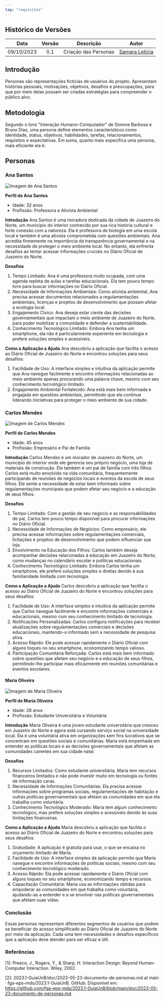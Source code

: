 ```yaml
---
tag: "requisitos"
---
```


## Histórico de Versões

| Data       | Versão | Descrição                      | Autor             |
| :--------: | :----: | :----------:                   | :---------------: |
| 09/10/2023 |  0.1   | Criação das Personas | [Samara Letícia](https://github.com/samarawwleticia)|

## Introdução

Personas são representações fictícias de usuários do projeto. Apresentam histórias pessoais, motivações, objetivos, desafios e preocupações, para que por meio delas possam ser criadas estratégias para compreender o público alvo.

## Metodologia

Segundo o livro "Interação Humano-Computador" de Simone Barbosa e Bruno Dias, uma persona define elementos característicos como identidade, status, objetivos, habilidades, tarefas, relacionamentos, requisitos e expectativas. Em suma, quanto mais específica uma persona, mais eficiente ela é.

## Personas

### Ana Santos

![Imagem de Ana Santos](../assets/anasantos.jpg)

**Perfil de Ana Santos**
- Idade: 32 anos
- Profissão: Professora e Ativista Ambiental

**Introdução**
Ana Santos é uma moradora dedicada da cidade de Juazeiro do Norte, um município do interior conhecido por sua rica história cultural e forte conexão com a natureza. Ela é professora de biologia em uma escola local e também é uma ativista comprometida com questões ambientais. Ana acredita firmemente na importância da transparência governamental e na necessidade de proteger o meio ambiente local. No entanto, ela enfrenta desafios ao tentar acessar informações cruciais no Diário Oficial de Juazeiro do Norte.

**Desafios**
1. Tempo Limitado: Ana é uma professora muito ocupada, com uma agenda repleta de aulas e tarefas educacionais. Ela tem pouco tempo livre para buscar informações no Diário Oficial.
2. Necessidade de Informações Ambientais: Como ativista ambiental, Ana precisa acessar documentos relacionados a regulamentações ambientais, licenças e projetos de desenvolvimento que possam afetar a ecologia local.
3. Engajamento Cívico: Ana deseja estar ciente das decisões governamentais que impactam o meio ambiente de Juazeiro do Norte, para poder mobilizar a comunidade e defender a sustentabilidade.
4. Conhecimento Tecnológico Limitado: Embora Ana tenha um smartphone, ela não é particularmente experiente em tecnologia e prefere soluções simples e acessíveis.

**Como a Aplicação a Ajuda**
Ana descobriu a aplicação que facilita o acesso ao Diário Oficial de Juazeiro do Norte e encontrou soluções para seus desafios:
1. Facilidade de Uso: A interface simples e intuitiva da aplicação permite que Ana navegue facilmente e encontre informações relacionadas ao meio ambiente apenas procurando uma palavra chave, mesmo com seu conhecimento tecnológico limitado.
2. Engajamento Ambiental Fortalecido: Ana está mais bem informada e engajada em questões ambientais, permitindo que ela continue liderando iniciativas para proteger o meio ambiente de sua cidade.

### Carlos Mendes

![Imagem de Carlos Mendes](../assets/carlosmendes.jpg)


**Perfil de Carlos Mendes**
- Idade: 45 anos
- Profissão: Empresário e Pai de Família

**Introdução**
Carlos Mendes é um morador de Juazeiro do Norte, um município do interior onde ele gerencia seu próprio negócio, uma loja de materiais de construção. Ele também é um pai de família com três filhos. Carlos está muito envolvido na vida comunitária, frequentemente participando de reuniões de negócios locais e eventos da escola de seus filhos. Ele sente a necessidade de estar bem informado sobre regulamentações municipais que podem afetar seu negócio e a educação de seus filhos.

**Desafios**
1. Tempo Limitado: Com a gestão de seu negócio e as responsabilidades de pai, Carlos tem pouco tempo disponível para procurar informações no Diário Oficial.
2. Necessidade de Informações de Negócios: Como empresário, ele precisa acessar informações sobre regulamentações comerciais, licitações e projetos de desenvolvimento que podem influenciar sua loja.
3. Envolvimento na Educação dos Filhos: Carlos também deseja acompanhar decisões relacionadas à educação em Juazeiro do Norte, como mudanças no calendário escolar e políticas educacionais.
4. Conhecimento Tecnológico Limitado: Embora Carlos tenha um smartphone, ele prefere soluções simples e diretas devido à sua familiaridade limitada com tecnologia.

**Como a Aplicação a Ajuda**
Carlos descobriu a aplicação que facilita o acesso ao Diário Oficial de Juazeiro do Norte e encontrou soluções para seus desafios:
1. Facilidade de Uso: A interface simples e intuitiva da aplicação permite que Carlos navegue facilmente e encontre informações comerciais e educacionais, mesmo com seu conhecimento limitado de tecnologia.
2. Notificações Personalizadas: Carlos configura notificações para receber atualizações sobre regulamentações comerciais e decisões educacionais, mantendo-o informado sem a necessidade de pesquisa ativa.
3. Acesso Rápido: Ele pode acessar rapidamente o Diário Oficial com alguns toques no seu smartphone, economizando tempo valioso.
4. Participação Comunitária Reforçada: Carlos está mais bem informado sobre questões que afetam seu negócio e a educação de seus filhos, permitindo-lhe participar mais eficazmente em reuniões comunitárias e eventos escolares.

#### Maria Oliveira

![Imagem de Maria Oliveira](../assets/mariaoliveira.jpg)

**Perfil de Maria Oliveira**
- Idade: 28 anos
- Profissão: Estudante Universitária e Voluntária

**Introdução**
Maria Oliveira é uma jovem estudante universitária que cresceu em Juazeiro do Norte e agora está cursando serviço social na universidade local. Ela é uma voluntária ativa em organizações sem fins lucrativos que se concentram em questões sociais e comunitárias. Maria está empenhada em entender as políticas locais e as decisões governamentais que afetam as comunidades carentes em sua cidade natal.

**Desafios**
1. Recursos Limitados: Como estudante universitária, Maria tem recursos financeiros limitados e não pode investir muito em tecnologia ou fontes de informação caras.
2. Necessidade de Informações Comunitárias: Ela precisa acessar informações sobre programas sociais, regulamentações de habitação e outras políticas governamentais que afetam as comunidades em que ela trabalha como voluntária.
3. Conhecimento Tecnológico Moderado: Maria tem algum conhecimento tecnológico, mas prefere soluções simples e acessíveis devido às suas limitações financeiras.

**Como a Aplicação a Ajuda**
Maria descobriu a aplicação que facilita o acesso ao Diário Oficial de Juazeiro do Norte e encontrou soluções para seus desafios:
1. Gratuidade: A aplicação é gratuita para usar, o que se encaixa no orçamento limitado de Maria.
2. Facilidade de Uso: A interface simples da aplicação permite que Maria navegue e encontre informações de políticas sociais, mesmo com seu conhecimento tecnológico moderado.
3. Acesso Rápido: Ela pode acessar rapidamente o Diário Oficial com alguns toques no seu smartphone, economizando tempo e recursos.
4. Capacitação Comunitária: Maria usa as informações obtidas para empoderar as comunidades em que trabalha como voluntária, ajudando-as a entender e a se envolver nas políticas governamentais que afetam suas vidas.

### Conclusão

Essas personas representam diferentes segmentos de usuários que podem se beneficiar do acesso simplificado ao Diário Oficial de Juazeiro do Norte por meio da aplicação. Cada uma tem necessidades e desafios específicos que a aplicação deve atender para ser eficaz e útil.

### Referências

[1]: Preece, J., Rogers, Y., & Sharp, H. Interaction Design: Beyond Human-Computer Interaction. Wiley, 2002.

[2]: 2023.1-GuiaUnB/doc/2023-05-23-documento-de-personas.md at main · fga-eps-mds/2023.1-GuiaUnB. GitHub. Disponível em: <https://github.com/fga-eps-mds/2023.1-GuiaUnB/blob/main/doc/2023-05-23-documento-de-personas.md>.

